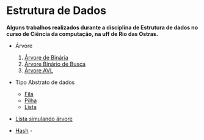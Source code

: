 ﻿# __Estrutura de Dados__

__Alguns trabalhos realizados durante a disciplina de Estrutura de dados no curso de Ciência da computação, na uff
de Rio das Ostras.__

- Árvore
  1. [Árvore de Binária](#https://github.com/MasterPug/Faculdade/tree/master/ED/Arvore_B)
  2. [Árvore Binário de Busca](#https://github.com/MasterPug/Faculdade/tree/master/ED/Arvore_BB)
  3. [Árvore AVL](#https://github.com/MasterPug/Faculdade/tree/master/ED/Arvore_AVL)
  
- Tipo Abstrato de dados
  - [Fila](#https://github.com/MasterPug/Faculdade/tree/master/ED/TAD_Fila)
  - [Pilha](#https://github.com/MasterPug/Faculdade/tree/master/ED/TAD_Pilha)
  - [Lista](#https://github.com/MasterPug/Faculdade/tree/master/ED/TAD_lista)

- [Lista simulando árvore](#https://github.com/MasterPug/Faculdade/tree/master/ED/Simula%C3%A7%C3%A3o_Arvore_Lista)
- [Hash](#https://github.com/MasterPug/Faculdade/tree/master/ED/Hash)
-[](#)